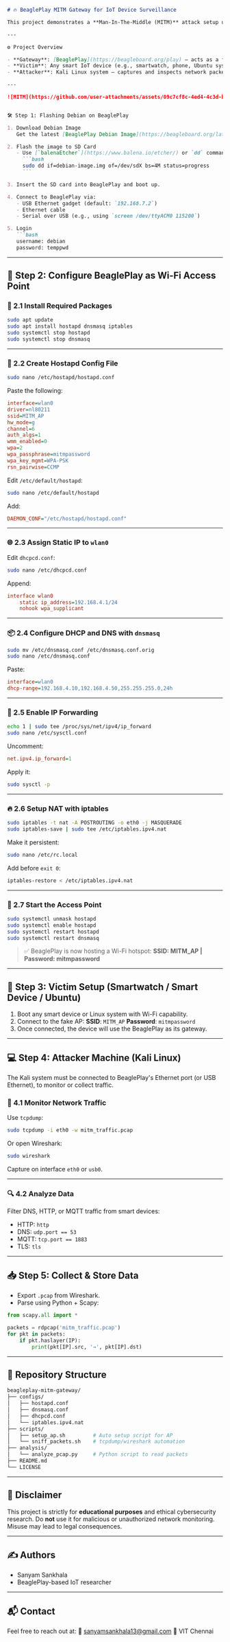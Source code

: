 

````markdown
# 🔥 BeaglePlay MITM Gateway for IoT Device Surveillance

This project demonstrates a **Man-In-The-Middle (MITM)** attack setup using the **BeaglePlay** as a Wi-Fi gateway to intercept and analyze data from **IoT devices** (like smartwatches, smart bulbs, etc.). The captured data is analyzed and stored using Kali Linux as the attacker's machine. This is an educational and research-focused setup to understand IoT vulnerabilities, not for unethical use.

---

⚙️ Project Overview

- **Gateway**: [BeaglePlay](https://beagleboard.org/play) — acts as a fake Wi-Fi access point.
- **Victim**: Any smart IoT device (e.g., smartwatch, phone, Ubuntu system) connecting to the BeaglePlay Wi-Fi.
- **Attacker**: Kali Linux system — captures and inspects network packets using tools like Wireshark, `tcpdump`, or `ettercap`.

---

![MITM](https://github.com/user-attachments/assets/09c7cf8c-4ed4-4c3d-b491-b1a1d2fcb72b)


🛠️ Step 1: Flashing Debian on BeaglePlay

1. Download Debian Image
   Get the latest [BeaglePlay Debian Image](https://beagleboard.org/latest-images).

2. Flash the image to SD Card
   - Use [`balenaEtcher`](https://www.balena.io/etcher/) or `dd` command:
     ```bash
     sudo dd if=debian-image.img of=/dev/sdX bs=4M status=progress
     ```

3. Insert the SD card into BeaglePlay and boot up.

4. Connect to BeaglePlay via:
   - USB Ethernet gadget (default: `192.168.7.2`)
   - Ethernet cable
   - Serial over USB (e.g., using `screen /dev/ttyACM0 115200`)

5. Login
   ```bash
   username: debian
   password: temppwd
````

---

## 📶 Step 2: Configure BeaglePlay as Wi-Fi Access Point

### 🔌 2.1 Install Required Packages

```bash
sudo apt update
sudo apt install hostapd dnsmasq iptables
sudo systemctl stop hostapd
sudo systemctl stop dnsmasq
```

---

### 📁 2.2 Create Hostapd Config File

```bash
sudo nano /etc/hostapd/hostapd.conf
```

Paste the following:

```ini
interface=wlan0
driver=nl80211
ssid=MITM_AP
hw_mode=g
channel=6
auth_algs=1
wmm_enabled=0
wpa=2
wpa_passphrase=mitmpassword
wpa_key_mgmt=WPA-PSK
rsn_pairwise=CCMP
```

Edit `/etc/default/hostapd`:

```bash
sudo nano /etc/default/hostapd
```

Add:

```ini
DAEMON_CONF="/etc/hostapd/hostapd.conf"
```

---

### 🌐 2.3 Assign Static IP to `wlan0`

Edit `dhcpcd.conf`:

```bash
sudo nano /etc/dhcpcd.conf
```

Append:

```ini
interface wlan0
    static ip_address=192.168.4.1/24
    nohook wpa_supplicant
```

---

### 📦 2.4 Configure DHCP and DNS with `dnsmasq`

```bash
sudo mv /etc/dnsmasq.conf /etc/dnsmasq.conf.orig
sudo nano /etc/dnsmasq.conf
```

Paste:

```ini
interface=wlan0
dhcp-range=192.168.4.10,192.168.4.50,255.255.255.0,24h
```

---

### 🔁 2.5 Enable IP Forwarding

```bash
echo 1 | sudo tee /proc/sys/net/ipv4/ip_forward
sudo nano /etc/sysctl.conf
```

Uncomment:

```ini
net.ipv4.ip_forward=1
```

Apply it:

```bash
sudo sysctl -p
```

---

### 🔥 2.6 Setup NAT with iptables

```bash
sudo iptables -t nat -A POSTROUTING -o eth0 -j MASQUERADE
sudo iptables-save | sudo tee /etc/iptables.ipv4.nat
```

Make it persistent:

```bash
sudo nano /etc/rc.local
```

Add before `exit 0`:

```bash
iptables-restore < /etc/iptables.ipv4.nat
```

---

### 🚀 2.7 Start the Access Point

```bash
sudo systemctl unmask hostapd
sudo systemctl enable hostapd
sudo systemctl restart hostapd
sudo systemctl restart dnsmasq
```

> ✅ BeaglePlay is now hosting a Wi-Fi hotspot: **SSID: MITM\_AP | Password: mitmpassword**

---

## 🧠 Step 3: Victim Setup (Smartwatch / Smart Device / Ubuntu)

1. Boot any smart device or Linux system with Wi-Fi capability.
2. Connect to the fake AP:
   **SSID**: `MITM_AP`
   **Password**: `mitmpassword`
3. Once connected, the device will use the BeaglePlay as its gateway.

---

## 💻 Step 4: Attacker Machine (Kali Linux)

The Kali system must be connected to BeaglePlay's Ethernet port (or USB Ethernet), to monitor or collect traffic.

### 📡 4.1 Monitor Network Traffic

Use `tcpdump`:

```bash
sudo tcpdump -i eth0 -w mitm_traffic.pcap
```

Or open Wireshark:

```bash
sudo wireshark
```

Capture on interface `eth0` or `usb0`.

---

### 🔍 4.2 Analyze Data

Filter DNS, HTTP, or MQTT traffic from smart devices:

* HTTP: `http`
* DNS: `udp.port == 53`
* MQTT: `tcp.port == 1883`
* TLS: `tls`

---

## 📥 Step 5: Collect & Store Data

* Export `.pcap` from Wireshark.
* Parse using Python + Scapy:

```python
from scapy.all import *

packets = rdpcap('mitm_traffic.pcap')
for pkt in packets:
    if pkt.haslayer(IP):
        print(pkt[IP].src, '→', pkt[IP].dst)
```

---

## 🧾 Repository Structure

```bash
beagleplay-mitm-gateway/
├── configs/
│   ├── hostapd.conf
│   ├── dnsmasq.conf
│   ├── dhcpcd.conf
│   └── iptables.ipv4.nat
├── scripts/
│   ├── setup_ap.sh         # Auto setup script for AP
│   └── sniff_packets.sh    # tcpdump/wireshark automation
├── analysis/
│   └── analyze_pcap.py     # Python script to read packets
├── README.md
└── LICENSE
```

---

## 🚨 Disclaimer

This project is strictly for **educational purposes** and ethical cybersecurity research. Do **not** use it for malicious or unauthorized network monitoring. Misuse may lead to legal consequences.

---

## ✍️ Authors

* Sanyam Sankhala
* BeaglePlay-based IoT researcher

---

## 📬 Contact

Feel free to reach out at:
📧 [sanyamsankhala13@gmail.com](mailto:sanyamsankhala13@gmail.com)
📍 VIT Chennai


